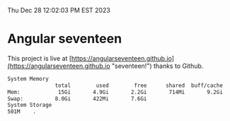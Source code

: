 Thu Dec 28 12:02:03 PM EST 2023

# Angular seventeen


This project is live at [https://angularseventeen.github.io](https://angularseventeen.github.io "seventeen!") thanks to Github.

```bash
System Memory
               total        used        free      shared  buff/cache   available
Mem:            15Gi       4.9Gi       2.2Gi       714Mi       9.2Gi        10Gi
Swap:          8.0Gi       422Mi       7.6Gi
System Storage
501M	.
